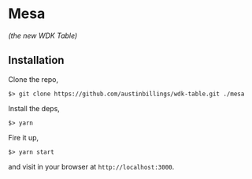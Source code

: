 # Mesa
*(the new WDK Table)*


## Installation

Clone the repo,

```
$> git clone https://github.com/austinbillings/wdk-table.git ./mesa
```

Install the deps,

```
$> yarn
```

Fire it up,

```
$> yarn start
```

and visit in your browser at `http://localhost:3000`.
